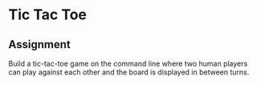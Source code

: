 # Tic Tac Toe

## Assignment
Build a tic-tac-toe game on the command line where two human players can play against each other and the board is displayed in between turns.

